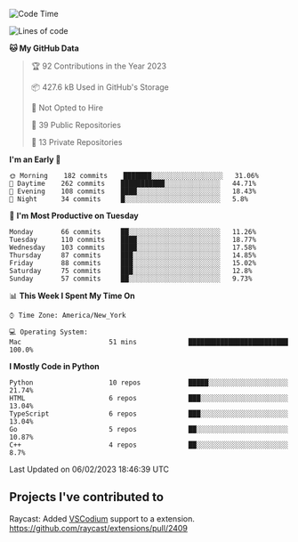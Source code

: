 <!--START_SECTION:waka-->
![Code Time](http://img.shields.io/badge/Code%20Time-238%20hrs%2056%20mins-blue)

![Lines of code](https://img.shields.io/badge/From%20Hello%20World%20I%27ve%20Written-3%20Million%20lines%20of%20code-blue)

**🐱 My GitHub Data** 

> 🏆 92 Contributions in the Year 2023
 > 
> 📦 427.6 kB Used in GitHub's Storage 
 > 
> 🚫 Not Opted to Hire
 > 
> 📜 39 Public Repositories 
 > 
> 🔑 13 Private Repositories  
 > 
**I'm an Early 🐤** 

```text
🌞 Morning    182 commits    ███████░░░░░░░░░░░░░░░░░░   31.06% 
🌆 Daytime    262 commits    ███████████░░░░░░░░░░░░░░   44.71% 
🌃 Evening    108 commits    ████░░░░░░░░░░░░░░░░░░░░░   18.43% 
🌙 Night      34 commits     █░░░░░░░░░░░░░░░░░░░░░░░░   5.8%

```
📅 **I'm Most Productive on Tuesday** 

```text
Monday       66 commits     ██░░░░░░░░░░░░░░░░░░░░░░░   11.26% 
Tuesday      110 commits    ████░░░░░░░░░░░░░░░░░░░░░   18.77% 
Wednesday    103 commits    ████░░░░░░░░░░░░░░░░░░░░░   17.58% 
Thursday     87 commits     ███░░░░░░░░░░░░░░░░░░░░░░   14.85% 
Friday       88 commits     ███░░░░░░░░░░░░░░░░░░░░░░   15.02% 
Saturday     75 commits     ███░░░░░░░░░░░░░░░░░░░░░░   12.8% 
Sunday       57 commits     ██░░░░░░░░░░░░░░░░░░░░░░░   9.73%

```


📊 **This Week I Spent My Time On** 

```text
⌚︎ Time Zone: America/New_York

💻 Operating System: 
Mac                      51 mins             █████████████████████████   100.0%

```

**I Mostly Code in Python** 

```text
Python                   10 repos            █████░░░░░░░░░░░░░░░░░░░░   21.74% 
HTML                     6 repos             ███░░░░░░░░░░░░░░░░░░░░░░   13.04% 
TypeScript               6 repos             ███░░░░░░░░░░░░░░░░░░░░░░   13.04% 
Go                       5 repos             ██░░░░░░░░░░░░░░░░░░░░░░░   10.87% 
C++                      4 repos             ██░░░░░░░░░░░░░░░░░░░░░░░   8.7%

```



 Last Updated on 06/02/2023 18:46:39 UTC
<!--END_SECTION:waka-->

## Projects I've contributed to
Raycast: Added [VSCodium](https://github.com/VSCodium/vscodium) support to a extension. https://github.com/raycast/extensions/pull/2409

